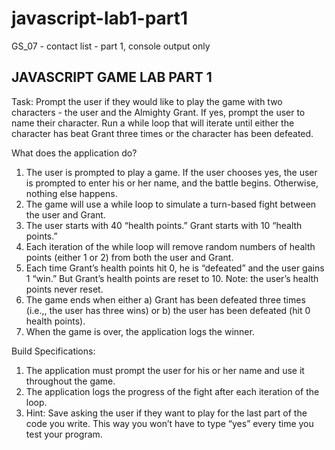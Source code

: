 # javascript-lab1-part1
GS_07 - contact list - part 1, console output only

## JAVASCRIPT GAME LAB PART 1
Task: Prompt the user if they would like to play the game with two characters - the user and
the Almighty Grant. If yes, prompt the user to name their character. Run a while loop that will
iterate until either the character has beat Grant three times or the character has been
defeated.

What does the application do?

1. The user is prompted to play a game. If the user chooses yes, the user is prompted to
enter his or her name, and the battle begins. Otherwise, nothing else happens.
2. The game will use a while loop to simulate a turn-based fight between the user and
Grant.
3. The user starts with 40 “health points.” Grant starts with 10 “health points.”
4. Each iteration of the while loop will remove random numbers of health points (either 1
or 2) from both the user and Grant.
5. Each time Grant’s health points hit 0, he is “defeated” and the user gains 1 “win.” But
Grant’s health points are reset to 10. Note: the user’s health points never reset.
6. The game ends when either a) Grant has been defeated three times (i.e.,, the user has
three wins) or b) the user has been defeated (hit 0 health points).
7. When the game is over, the application logs the winner.

Build Specifications:

1. The application must prompt the user for his or her name and use it throughout the
game.
2. The application logs the progress of the fight after each iteration of the loop.
3. Hint: Save asking the user if they want to play for the last part of the code you write.
This way you won’t have to type “yes” every time you test your program.
